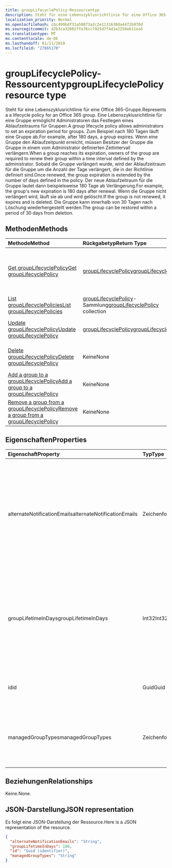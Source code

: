 ```yaml
---
title: groupLifecyclePolicy-Ressourcentyp
description: Steht für eine Lebenszyklusrichtlinie für eine Office 365-Gruppe. Eine Lebenszyklusrichtlinie für eine Gruppe ermöglicht Administratoren das Festlegen eines Ablaufzeitraums für Gruppen. Zum Beispiel nach 180 Tagen läuft eine Gruppe ab. Wenn eine Gruppe den Ablaufzeitpunkt erreicht, müssen Besitzer der Gruppe die Gruppe in einem vom Administrator definierten Zeitintervall verlängern. Sobald die Gruppe verlängert wurde, wird der Ablaufzeitraum für die Gruppe um die Anzahl der Tage verlängert, die in der Richtlinie definiert sind. Der neue Ablaufzeitraum für die Gruppe lautet dann beispielsweise 180 Tage ab Verlängerung. Wenn die Gruppe nicht verlängert wird, läuft sie ab und wird gelöscht. Die Gruppe kann innerhalb von 30 Tagen nach Löschung wiederhergestellt werden.
localization_priority: Normal
ms.openlocfilehash: cbc499bdf31a50873a2c2e1131630da4472b970d
ms.sourcegitcommit: d2b3ca32602ffa76cc7925d7f4d1e2258e611ea5
ms.translationtype: MT
ms.contentlocale: de-DE
ms.lasthandoff: 01/11/2019
ms.locfileid: "27865170"
---
```

# <a name="grouplifecyclepolicy-resource-type"></a><span data-ttu-id="a4f03-110">groupLifecyclePolicy-Ressourcentyp</span><span class="sxs-lookup"><span data-stu-id="a4f03-110">groupLifecyclePolicy resource type</span></span>

<span data-ttu-id="a4f03-111">Steht für eine Lebenszyklusrichtlinie für eine Office 365-Gruppe.</span><span class="sxs-lookup"><span data-stu-id="a4f03-111">Represents a a lifecycle policy for an Office 365 group.</span></span> <span data-ttu-id="a4f03-112">Eine Lebenszyklusrichtlinie für eine Gruppe ermöglicht Administratoren das Festlegen eines Ablaufzeitraums für Gruppen.</span><span class="sxs-lookup"><span data-stu-id="a4f03-112">A group lifecycle policy allows administrators to set an expiration period for groups.</span></span> <span data-ttu-id="a4f03-113">Zum Beispiel nach 180 Tagen läuft eine Gruppe ab.</span><span class="sxs-lookup"><span data-stu-id="a4f03-113">For example, after 180 days, a group expires.</span></span> <span data-ttu-id="a4f03-114">Wenn eine Gruppe den Ablaufzeitpunkt erreicht, müssen Besitzer der Gruppe die Gruppe in einem vom Administrator definierten Zeitintervall verlängern.</span><span class="sxs-lookup"><span data-stu-id="a4f03-114">When a group reaches its expiration, owners of the group are required to renew their group within a time interval defined by the administrator.</span></span> <span data-ttu-id="a4f03-115">Sobald die Gruppe verlängert wurde, wird der Ablaufzeitraum für die Gruppe um die Anzahl der Tage verlängert, die in der Richtlinie definiert sind.</span><span class="sxs-lookup"><span data-stu-id="a4f03-115">Once renewed, the group expiration is extended by the number of days defined in the policy.</span></span> <span data-ttu-id="a4f03-116">Der neue Ablaufzeitraum für die Gruppe lautet dann beispielsweise 180 Tage ab Verlängerung.</span><span class="sxs-lookup"><span data-stu-id="a4f03-116">For example, the group's new expiration is 180 days after renewal.</span></span> <span data-ttu-id="a4f03-117">Wenn die Gruppe nicht verlängert wird, läuft sie ab und wird gelöscht.</span><span class="sxs-lookup"><span data-stu-id="a4f03-117">If the group is not renewed, it expires and is deleted.</span></span> <span data-ttu-id="a4f03-118">Die Gruppe kann innerhalb von 30 Tagen nach Löschung wiederhergestellt werden.</span><span class="sxs-lookup"><span data-stu-id="a4f03-118">The group can be restored within a period of 30 days from deletion.</span></span>

## <a name="methods"></a><span data-ttu-id="a4f03-119">Methoden</span><span class="sxs-lookup"><span data-stu-id="a4f03-119">Methods</span></span>

| <span data-ttu-id="a4f03-120">Methode</span><span class="sxs-lookup"><span data-stu-id="a4f03-120">Method</span></span> | <span data-ttu-id="a4f03-121">Rückgabetyp</span><span class="sxs-lookup"><span data-stu-id="a4f03-121">Return Type</span></span> | <span data-ttu-id="a4f03-122">Beschreibung</span><span class="sxs-lookup"><span data-stu-id="a4f03-122">Description</span></span> |
|:---------------|:--------|:----------|
|[<span data-ttu-id="a4f03-123">Get groupLifecyclePolicy</span><span class="sxs-lookup"><span data-stu-id="a4f03-123">Get groupLifecyclePolicy</span></span>](../api/grouplifecyclepolicy-get.md) | [<span data-ttu-id="a4f03-124">groupLifecyclePolicy</span><span class="sxs-lookup"><span data-stu-id="a4f03-124">groupLifecyclePolicy</span></span>](grouplifecyclepolicy.md) |<span data-ttu-id="a4f03-125">Dient zum Lesen der Eigenschaften und der Beziehungen eines groupLifecyclePolicy-Objekts.</span><span class="sxs-lookup"><span data-stu-id="a4f03-125">Read properties and relationships of a groupLifecyclePolicy object.</span></span>|
|[<span data-ttu-id="a4f03-126">List groupLifecyclePolicies</span><span class="sxs-lookup"><span data-stu-id="a4f03-126">List groupLifecyclePolicies</span></span>](../api/grouplifecyclepolicy-list.md) | <span data-ttu-id="a4f03-127">[groupLifecyclePolicy](grouplifecyclepolicy.md)-Sammlung</span><span class="sxs-lookup"><span data-stu-id="a4f03-127">[groupLifecyclePolicy](grouplifecyclepolicy.md) collection</span></span> | <span data-ttu-id="a4f03-128">Listet alle groupLifecyclePolicies auf.</span><span class="sxs-lookup"><span data-stu-id="a4f03-128">List all the groupLifecyclePolicies.</span></span> |
|[<span data-ttu-id="a4f03-129">Update groupLifecyclePolicy</span><span class="sxs-lookup"><span data-stu-id="a4f03-129">Update groupLifecyclePolicy</span></span>](../api/grouplifecyclepolicy-update.md) | [<span data-ttu-id="a4f03-130">groupLifecyclePolicy</span><span class="sxs-lookup"><span data-stu-id="a4f03-130">groupLifecyclePolicy</span></span>](grouplifecyclepolicy.md) | <span data-ttu-id="a4f03-131">Aktualisiert ein groupLifecyclePolicy-Objekt.</span><span class="sxs-lookup"><span data-stu-id="a4f03-131">Update a groupLifecyclePolicy object.</span></span> |
|[<span data-ttu-id="a4f03-132">Delete groupLifecyclePolicy</span><span class="sxs-lookup"><span data-stu-id="a4f03-132">Delete groupLifecyclePolicy</span></span>](../api/grouplifecyclepolicy-delete.md) | <span data-ttu-id="a4f03-133">Keine</span><span class="sxs-lookup"><span data-stu-id="a4f03-133">None</span></span> | <span data-ttu-id="a4f03-134">Löscht ein groupLifecyclePolicy-Objekt.</span><span class="sxs-lookup"><span data-stu-id="a4f03-134">Delete a groupLifecyclePolicy object.</span></span> |
|[<span data-ttu-id="a4f03-135">Add a group to a groupLifecyclePolicy</span><span class="sxs-lookup"><span data-stu-id="a4f03-135">Add a group to a groupLifecyclePolicy</span></span>](../api/grouplifecyclepolicy-addgroup.md)|<span data-ttu-id="a4f03-136">Keine</span><span class="sxs-lookup"><span data-stu-id="a4f03-136">None</span></span>| <span data-ttu-id="a4f03-137">Fügt eine Gruppe zu einer Lebenszyklusrichtlinie hinzu.</span><span class="sxs-lookup"><span data-stu-id="a4f03-137">Add a group to a lifecycle policy</span></span> |
|[<span data-ttu-id="a4f03-138">Remove a group from a groupLifecyclePolicy</span><span class="sxs-lookup"><span data-stu-id="a4f03-138">Remove a group from a groupLifecyclePolicy</span></span>](../api/grouplifecyclepolicy-removegroup.md)|<span data-ttu-id="a4f03-139">Keine</span><span class="sxs-lookup"><span data-stu-id="a4f03-139">None</span></span>| <span data-ttu-id="a4f03-140">Entfernt eine Gruppe aus einer Lebenszyklusrichtlinie.</span><span class="sxs-lookup"><span data-stu-id="a4f03-140">Remove a group to a lifecycle policy.</span></span> |

## <a name="properties"></a><span data-ttu-id="a4f03-141">Eigenschaften</span><span class="sxs-lookup"><span data-stu-id="a4f03-141">Properties</span></span>

| <span data-ttu-id="a4f03-142">Eigenschaft</span><span class="sxs-lookup"><span data-stu-id="a4f03-142">Property</span></span> | <span data-ttu-id="a4f03-143">Typ</span><span class="sxs-lookup"><span data-stu-id="a4f03-143">Type</span></span> | <span data-ttu-id="a4f03-144">Beschreibung</span><span class="sxs-lookup"><span data-stu-id="a4f03-144">Description</span></span> |
|:---------------|:--------|:----------|
|<span data-ttu-id="a4f03-145">alternateNotificationEmails</span><span class="sxs-lookup"><span data-stu-id="a4f03-145">alternateNotificationEmails</span></span>|<span data-ttu-id="a4f03-146">Zeichenfolge</span><span class="sxs-lookup"><span data-stu-id="a4f03-146">String</span></span>| <span data-ttu-id="a4f03-147">Liste der E-Mail-Adressen, an die Benachrichtigungen für Gruppen ohne Besitzer gesendet werden sollen.</span><span class="sxs-lookup"><span data-stu-id="a4f03-147">List of email address to send notifications for groups without owners.</span></span> <span data-ttu-id="a4f03-148">Mehrere E-Mail-Adressen können durch ein Semikolon voneinander getrennt definiert werden.</span><span class="sxs-lookup"><span data-stu-id="a4f03-148">Multiple email address can be defined by separating email address with a semicolon.</span></span> |
|<span data-ttu-id="a4f03-149">groupLifetimeInDays</span><span class="sxs-lookup"><span data-stu-id="a4f03-149">groupLifetimeInDays</span></span>|<span data-ttu-id="a4f03-150">Int32</span><span class="sxs-lookup"><span data-stu-id="a4f03-150">Int32</span></span>| <span data-ttu-id="a4f03-151">Anzahl von Tagen, bis eine Gruppe abläuft und verlängert werden muss.</span><span class="sxs-lookup"><span data-stu-id="a4f03-151">Number of days before a group expires and needs to be renewed.</span></span> <span data-ttu-id="a4f03-152">Sobald die Gruppe verlängert wurde, wird der Ablaufzeitraum für die Gruppe um die Anzahl der definierten Tage verlängert.</span><span class="sxs-lookup"><span data-stu-id="a4f03-152">Once renewed, the group expiration is extended by the number of days defined.</span></span> |
|<span data-ttu-id="a4f03-153">id</span><span class="sxs-lookup"><span data-stu-id="a4f03-153">id</span></span>|<span data-ttu-id="a4f03-154">Guid</span><span class="sxs-lookup"><span data-stu-id="a4f03-154">Guid</span></span>| <span data-ttu-id="a4f03-155">Ein eindeutiger Bezeichner für eine Richtlinie.</span><span class="sxs-lookup"><span data-stu-id="a4f03-155">A unique identifier for a policy.</span></span> <span data-ttu-id="a4f03-156">Schreibgeschützt.</span><span class="sxs-lookup"><span data-stu-id="a4f03-156">Read-only.</span></span>|
|<span data-ttu-id="a4f03-157">managedGroupTypes</span><span class="sxs-lookup"><span data-stu-id="a4f03-157">managedGroupTypes</span></span>|<span data-ttu-id="a4f03-158">Zeichenfolge</span><span class="sxs-lookup"><span data-stu-id="a4f03-158">String</span></span>| <span data-ttu-id="a4f03-159">Der Gruppentyp, für den die Ablaufrichtlinie gilt.</span><span class="sxs-lookup"><span data-stu-id="a4f03-159">The group type for which the expiration policy applies.</span></span> <span data-ttu-id="a4f03-160">Mögliche Werte sind **Alle**, **Ausgewählte** oder **Keine**.</span><span class="sxs-lookup"><span data-stu-id="a4f03-160">Possible values are **All**, **Selected** or **None**.</span></span> |

## <a name="relationships"></a><span data-ttu-id="a4f03-161">Beziehungen</span><span class="sxs-lookup"><span data-stu-id="a4f03-161">Relationships</span></span>

<span data-ttu-id="a4f03-162">Keine.</span><span class="sxs-lookup"><span data-stu-id="a4f03-162">None.</span></span>

## <a name="json-representation"></a><span data-ttu-id="a4f03-163">JSON-Darstellung</span><span class="sxs-lookup"><span data-stu-id="a4f03-163">JSON representation</span></span>

<span data-ttu-id="a4f03-164">Es folgt eine JSON-Darstellung der Ressource.</span><span class="sxs-lookup"><span data-stu-id="a4f03-164">Here is a JSON representation of the resource.</span></span>

<!--{
  "blockType": "resource",
  "optionalProperties": [],
  "keyProperty": "id",
  "baseType": "microsoft.graph.entity",
  "@odata.type": "microsoft.graph.groupLifecyclePolicy"
}-->

```json
{
  "alternateNotificationEmails": "String",
  "groupLifetimeInDays": 180,
  "id": "Guid (identifier)",
  "managedGroupTypes": "String"
}

```

<!-- uuid: 8fcb5dbc-d5aa-4681-8e31-b001d5168d79
2015-10-25 14:57:30 UTC -->
<!-- {
  "type": "#page.annotation",
  "description": "groupLifecyclePolicy resource",
  "keywords": "",
  "section": "documentation",
  "tocPath": ""
}-->
